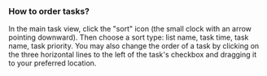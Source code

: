 ### How to order tasks?

In the main task view, click the "sort" icon \(the small clock with an arrow pointing downward\). Then choose a sort type: list name, task time, task name, task priority. You may also change the order of a task by clicking on the three horizontal lines to the left of the task's checkbox and dragging it to your preferred location.

